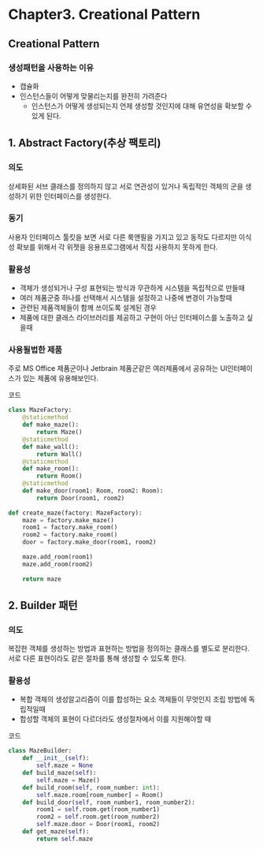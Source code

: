 # Chapter3. Creational Pattern

## Creational Pattern

### 생성패턴을 사용하는 이유
- 캡슐화
- 인스턴스들이 어떻게 맞물리는지를 완전히 가려준다
    - 인스턴스가 어떻게 생성되는지 언제 생성할 것인지에 대해 유연성을 확보할 수 있게 된다.
## 1. Abstract Factory(추상 팩토리)
### 의도
상세화된 서브 클래스를 정의하지 않고 서로 연관성이 있거나 독립적인 객체의 군을 생성하기 위한 인터페이스를 생성한다.

### 동기
사용자 인터페이스 툴킷을 보면 서로 다른 룩앤필을 가지고 있고 동작도 다르지만 이식성 확보를 위해서 각 위젯을 응용프로그램에서 직접 사용하지 못하게 한다.

### 활용성
- 객체가 생성되거나 구성 표현되는 방식과 무관하게 시스템을 독립적으로 만들때
- 여러 제품군중 하나를 선택해서 시스템을 설정하고 나중에 변경이 가능할때
- 관련된 제품객체들이 함께 쓰이도록 설계된 경우
- 제품에 대한 클래스 라이브러리를 제공하고 구현이 아닌 인터페이스를 노출하고 싶을때  

### 사용될법한 제품
주로 MS Office 제품군이나 Jetbrain 제품군같은 여러제품에서 공유하는 UI인터페이스가 있는 제품에 유용해보인다.

코드
```python
class MazeFactory:
    @staticmethod
    def make_maze():
        return Maze()
    @staticmethod
    def make_wall():
        return Wall()
    @staticmethod
    def make_room():
        return Room()
    @staticmethod
    def make_door(room1: Room, room2: Room):
        return Door(room1, room2)
        
def create_maze(factory: MazeFactory):
    maze = factory.make_maze()
    room1 = factory.make_room()
    room2 = factory.make_room()
    door = factory.make_door(room1, room2)
    
    maze.add_room(room1)
    maze.add_room(room2)
    
    return maze
```


## 2. Builder 패턴
### 의도 
복잡한 객체를 생성하는 방법과 표현하는 방법을 정의하는 클래스를 별도로 분리한다. 서로 다른 표현이라도 같은 절차를 통해 생성할 수 있도록 한다.

### 활용성
- 복합 객체의 생성알고리즘이 이를 합성하는 요소 객체들이 무엇인지 조립 방법에 독립적일때
- 합성할 객체의 표현이 다르더라도 생성절차에서 이를 지원해야할 때

코드
```python
class MazeBuilder:
    def __init__(self):
        self.maze = None
    def build_maze(self):
        self.maze = Maze()
    def build_room(self, room_number: int):
        self.maze.room[room_number] = Room()
    def build_door(self, room_number1, room_number2):
        room1 = self.room.get(room_number1)
        room2 = self.room.get(room_number2)
        self.maze.door = Door(room1, room2)
    def get_maze(self):
        return self.maze
```
